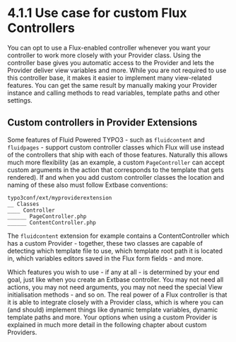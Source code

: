 4.1.1 Use case for custom Flux Controllers
==========================================

You can opt to use a Flux-enabled controller whenever you want your controller to work more closely with your Provider class. Using
the controller base gives you automatic access to the Provider and lets the Provider deliver view variables and more. While you are
not required to use this controller base, it makes it easier to implement many view-related features. You can get the same result
by manually making your Provider instance and calling methods to read variables, template paths and other settings.

## Custom controllers in Provider Extensions

Some features of Fluid Powered TYPO3 - such as `fluidcontent` and `fluidpages` - support custom controller classes which Flux will
use instead of the controllers that ship with each of those features. Naturally this allows much more flexibility (as an example,
a custom `PageController` can accept custom arguments in the action that corresponds to the template that gets rendered). If and
when you add custom controller classes the location and naming of these also must follow Extbase conventions:

```
typo3conf/ext/myproviderextension
__ Classes
____ Controller
______ PageController.php
______ ContentController.php
```

The `fluidcontent` extension for example contains a ContentController which has a custom Provider - together, these two classes
are capable of detecting which template file to use, which template root path it is located in, which variables editors saved in
the Flux form fields - and more.

Which features you wish to use - if any at all - is determined by your end goal, just like when you create an Extbase controller.
You may not need all actions, you may not need arguments, you may not need the special View initialisation methods - and so on.
The real power of a Flux controller is that it is able to integrate closely with a Provider class, which is where you can (and
should) implement things like dynamic template variables, dynamic template paths and more. Your options when using a custom
Provider is explained in much more detail in the following chapter about custom Providers.
